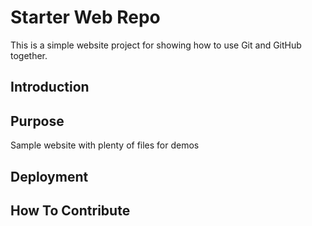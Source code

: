 # Starter Web Repo

This is a simple website project for showing how to use Git and GitHub together.

## Introduction 

## Purpose

Sample website with plenty of files for demos

## Deployment

## How To Contribute